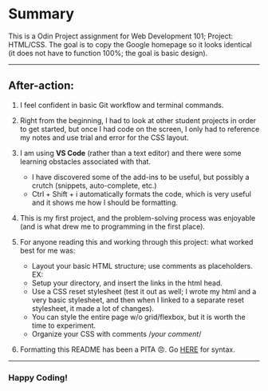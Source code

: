# Summary

This is a Odin Project assignment for Web Development 101; Project: HTML/CSS. The goal is to copy the Google homepage so it looks identical (it does not have to function 100%; the goal is basic design).
***

## After-action:

1. I feel confident in basic Git workflow and terminal commands.

2. Right from the beginning, I had to look at other student projects in order to get started, but once I had code on the screen, I only had to reference my notes and use trial and error for the CSS layout.

3. I am using **VS Code** (rather than a text editor) and there were some learning obstacles associated with that. 
	- I have discovered some of the add-ins to be useful, but possibly a crutch (snippets, auto-complete, etc.)
	- Ctrl + Shift + i automatically formats the code, which is very useful and it shows me how I should be formatting.

4. This is my first project, and the problem-solving process was enjoyable (and is what drew me to programming in the first place).

5. For anyone reading this and working through this project: what worked best for me was:
	- Layout your basic HTML structure; use comments as placeholders. EX: <!--I will put the Google logo here, it will not be a working link-->
	- Setup your directory, and insert the links in the html head.
	- Use a CSS reset stylesheet (test it out as well; I wrote my html and a very basic stylesheet, and then when I linked to a separate reset stylesheet, it made a lot of changes).
	- You can style the entire page w/o grid/flexbox, but it is worth the time to experiment.
	- Organize your CSS with comments /*your comment*/

6. Formatting this README has been a  PITA :angry:. Go [HERE](https://help.github.com/en/articles/basic-writing-and-formatting-syntax#lists) for syntax.
***

### Happy Coding!
